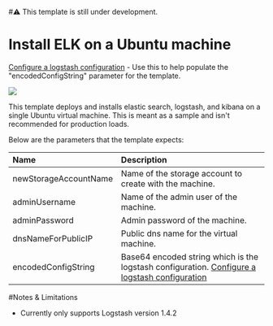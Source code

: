 #:warning: This template is still under development.

# Install ELK on a Ubuntu machine
<a href="http://codepen.io/juliusl/pen/ZGJJQB" target="_blank">Configure a logstash configuration</a> - Use this to help populate the "encodedConfigString" parameter for the template.

<a href="https://portal.azure.com/#create/Microsoft.Template/uri/https%3A%2F%2Fraw.githubusercontent.com%2FAzure%2Fazure-diagnostics-tools%2Fmaster%2FELK-Semantic-Logging%2FELK%2FAzureRM%2Felk-simple-on-ubuntu%2Fazuredeploy.json" target="_blank">
    <img src="http://azuredeploy.net/deploybutton.png"/>
</a>

This template deploys and installs elastic search, logstash, and kibana on a single Ubuntu virtual machine. This is meant as a sample and isn't recommended for production loads. 

Below are the parameters that the template expects:

|Name   |Description    |
|:---   |:---|
|newStorageAccountName  |Name of the storage account to create with the machine.    |
|adminUsername  |Name of the admin user of the machine. |
|adminPassword  |Admin password of the machine. |
|dnsNameForPublicIP |Public dns name for the virtual machine.   |
|encodedConfigString    |Base64 encoded string which is the logstash configuration. <a href="http://codepen.io/juliusl/pen/ZGJJQB" target="_blank">Configure a logstash configuration</a>  |

#Notes & Limitations
- Currently only supports Logstash version 1.4.2


